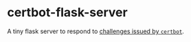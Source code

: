 # certbot-flask-server

A tiny flask server to respond to [challenges issued by
`certbot`](https://certbot.eff.org/docs/challenges.html).
